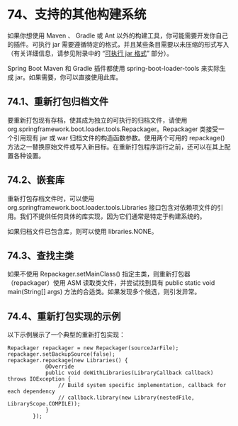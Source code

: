 # 74、支持的其他构建系统

如果你想使用 Maven 、 Gradle 或 Ant 以外的构建工具，你可能需要开发你自己的插件。可执行 jar 需要遵循特定的格式，并且某些条目需要以未压缩的形式写入（有关详细信息，请参见附录中的 “[可执行 jar 格式](https://docs.spring.io/spring-boot/docs/2.1.6.RELEASE/reference/html/executable-jar.html)” 部分）。

Spring Boot Maven 和 Gradle 插件都使用 spring-boot-loader-tools 来实际生成 jar。如果需要，你可以直接使用此库。

## 74.1、重新打包归档文件

要重新打包现有存档，使其成为独立的可执行的归档文件，请使用 org.springframework.boot.loader.tools.Repackager。Repackager 类接受一个引用现有 jar 或 war 归档文件的构造函数参数。使用两个可用的 repackage() 方法之一替换原始文件或写入新目标。在重新打包程序运行之前，还可以在其上配置各种设置。

## 74.2、嵌套库

重新打包存档文件时，可以使用 org.springframework.boot.loader.tools.Libraries 接口包含对依赖项文件的引用。我们不提供任何具体的库实现，因为它们通常是特定于构建系统的。

如果归档文件已包含库，则可以使用 libraries.NONE。

## 74.3、查找主类

如果不使用 Repackager.setMainClass() 指定主类，则重新打包器（repackager）使用 ASM 读取类文件，并尝试找到具有 public static void main(String[] args) 方法的合适类。如果发现多个候选，则引发异常。

## 74.4、重新打包实现的示例

以下示例展示了一个典型的重新打包实现：
```
Repackager repackager = new Repackager(sourceJarFile);
repackager.setBackupSource(false);
repackager.repackage(new Libraries() {
            @Override
            public void doWithLibraries(LibraryCallback callback) throws IOException {
                // Build system specific implementation, callback for each dependency
                // callback.library(new Library(nestedFile, LibraryScope.COMPILE));
            }
        });
```
